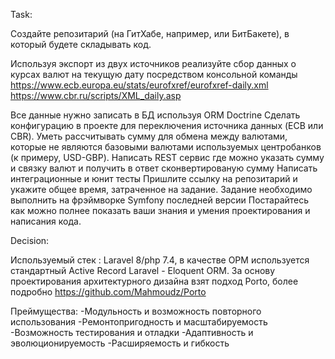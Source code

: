 Task:

Создайте репозитарий (на ГитХабе, например, или БитБакете), в который будете складывать код.

Используя экспорт из двух источников реализуйте сбор данных о курсах валют на текущую дату посредством консольной команды
https://www.ecb.europa.eu/stats/eurofxref/eurofxref-daily.xml
https://www.cbr.ru/scripts/XML_daily.asp

Все данные нужно записать в БД используя ORM Doctrine
Сделать конфигурацию в проекте для переключения источника данных (ECB или CBR). Уметь рассчитывать сумму для обмена между валютами, которые не являются базовыми валютами используемых центробанков (к примеру, USD-GBP).
Написать REST сервис где можно указать сумму и связку валют и получить в ответ сконвертированую сумму
Написать интеграционные и юнит тесты
Пришлите ссылку на репозитарий и укажите общее время, затраченное на задание.
Задание необходимо выполнить на фрэймворке Symfony последней версии
Постарайтесь как можно полнее показать ваши знания и умения проектирования и написания кода.

Decision:

Используемый стек : Laravel 8/php 7.4, в качестве  ОРМ используется стандартный Active Record Laravel - Eloquent ORM.
За основу проектирования архитектурного дизайна взят подход Porto, более подробно  https://github.com/Mahmoudz/Porto

Преймущества:
-Модульность и возможность повторного использования
-Ремонтопригодность и масштабируемость
-Возможность тестирования и отладки
-Адаптивность и эволюционируемость
-Расширяемость и гибкость
